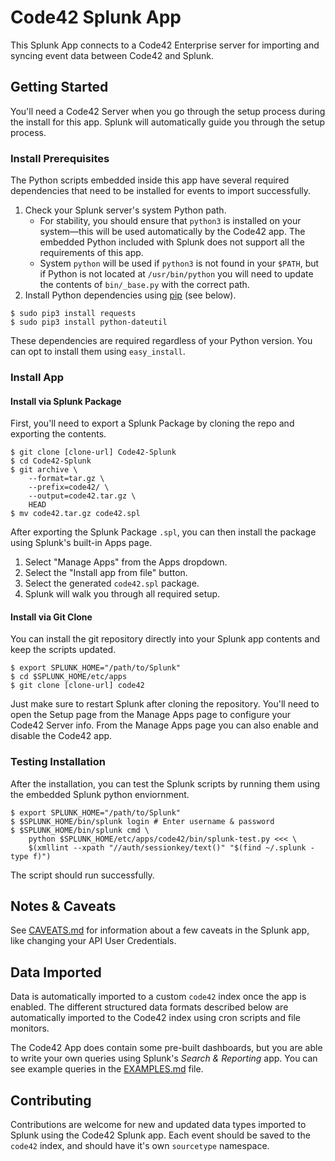 # Code42 Splunk App

This Splunk App connects to a Code42 Enterprise server for importing and syncing
event data between Code42 and Splunk.

## Getting Started

You'll need a Code42 Server when you go through the setup process during the
install for this app. Splunk will automatically guide you through the setup
process.

### Install Prerequisites

The Python scripts embedded inside this app have several required dependencies
that need to be installed for events to import successfully.

1. Check your Splunk server's system Python path.
	- For stability, you should ensure that `python3` is installed on your
	system&mdash;this will be used automatically by the Code42 app. The embedded
	Python included with Splunk does not support all the requirements of this app.
	- System `python` will be used if `python3` is not found in your `$PATH`, but
	if Python is not located at `/usr/bin/python` you will need to update the
	contents of `bin/_base.py` with the correct path.
1. Install Python dependencies using [pip][pip] (see below).

```
$ sudo pip3 install requests
$ sudo pip3 install python-dateutil
```

These dependencies are required regardless of your Python version. You can opt
to install them using `easy_install`.

### Install App

#### Install via Splunk Package

First, you'll need to export a Splunk Package by cloning the repo and exporting
the contents.

```
$ git clone [clone-url] Code42-Splunk
$ cd Code42-Splunk
$ git archive \
	--format=tar.gz \
	--prefix=code42/ \
	--output=code42.tar.gz \
	HEAD
$ mv code42.tar.gz code42.spl
```

After exporting the Splunk Package `.spl`, you can then install the package
using Splunk's built-in Apps page.

1. Select "Manage Apps" from the Apps dropdown.
1. Select the "Install app from file" button.
1. Select the generated `code42.spl` package.
1. Splunk will walk you through all required setup.

#### Install via Git Clone

You can install the git repository directly into your Splunk app contents and
keep the scripts updated.

```
$ export SPLUNK_HOME="/path/to/Splunk"
$ cd $SPLUNK_HOME/etc/apps
$ git clone [clone-url] code42
```

Just make sure to restart Splunk after cloning the repository. You'll need to
open the Setup page from the Manage Apps page to configure your Code42 Server
info. From the Manage Apps page you can also enable and disable the Code42 app.

### Testing Installation

After the installation, you can test the Splunk scripts by running them using
the embedded Splunk python enviornment.

```
$ export SPLUNK_HOME="/path/to/Splunk"
$ $SPLUNK_HOME/bin/splunk login # Enter username & password
$ $SPLUNK_HOME/bin/splunk cmd \
	python $SPLUNK_HOME/etc/apps/code42/bin/splunk-test.py <<< \
	$(xmllint --xpath "//auth/sessionkey/text()" "$(find ~/.splunk -type f)")
```

The script should run successfully.

## Notes & Caveats

See [CAVEATS.md][caveats] for information about a few caveats in the Splunk
app, like changing your API User Credentials. 

## Data Imported

Data is automatically imported to a custom `code42` index once the app is
enabled. The different structured data formats described below are automatically
imported to the Code42 index using cron scripts and file monitors.

The Code42 App does contain some pre-built dashboards, but you are able to write
your own queries using Splunk's *Search & Reporting* app. You can see example
queries in the [EXAMPLES.md][examples] file.

## Contributing

Contributions are welcome for new and updated data types imported to Splunk
using the Code42 Splunk app. Each event should be saved to the `code42` index,
and should have it's own `sourcetype` namespace.

<!--
## URL References
-->
[pip]: https://pip.pypa.io/en/latest/index.html
[examples]: https://stash.corp.code42.com/projects/spyd/repos/splunk/browse/EXAMPLES.md
[caveats]: https://stash.corp.code42.com/projects/spyd/repos/splunk/browse/CAVEATS.md
